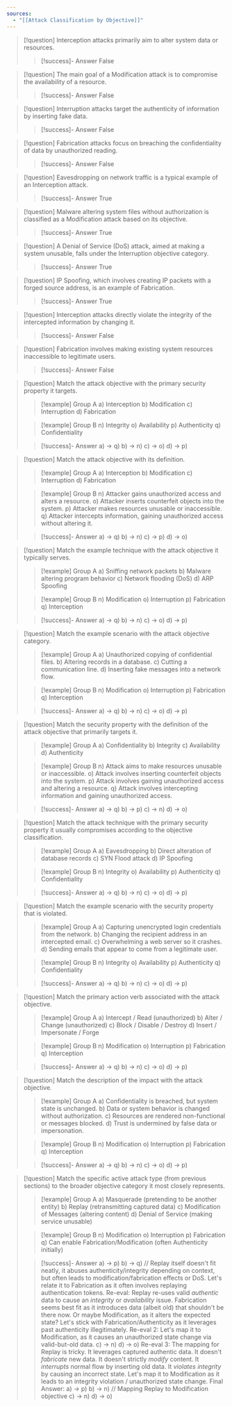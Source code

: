 ```yaml
---
sources:
  - "[[Attack Classification by Objective]]"
---
```

> [!question] Interception attacks primarily aim to alter system data or resources.
>> [!success]- Answer
>> False

> [!question] The main goal of a Modification attack is to compromise the availability of a resource.
>> [!success]- Answer
>> False

> [!question] Interruption attacks target the authenticity of information by inserting fake data.
>> [!success]- Answer
>> False

> [!question] Fabrication attacks focus on breaching the confidentiality of data by unauthorized reading.
>> [!success]- Answer
>> False

> [!question] Eavesdropping on network traffic is a typical example of an Interception attack.
>> [!success]- Answer
>> True

> [!question] Malware altering system files without authorization is classified as a Modification attack based on its objective.
>> [!success]- Answer
>> True

> [!question] A Denial of Service (DoS) attack, aimed at making a system unusable, falls under the Interruption objective category.
>> [!success]- Answer
>> True

> [!question] IP Spoofing, which involves creating IP packets with a forged source address, is an example of Fabrication.
>> [!success]- Answer
>> True

> [!question] Interception attacks directly violate the integrity of the intercepted information by changing it.
>> [!success]- Answer
>> False

> [!question] Fabrication involves making existing system resources inaccessible to legitimate users.
>> [!success]- Answer
>> False

> [!question] Match the attack objective with the primary security property it targets.
>> [!example] Group A
>> a) Interception
>> b) Modification
>> c) Interruption
>> d) Fabrication
>
>> [!example] Group B
>> n) Integrity
>> o) Availability
>> p) Authenticity
>> q) Confidentiality
>
>> [!success]- Answer
>> a) -> q)
>> b) -> n)
>> c) -> o)
>> d) -> p)

> [!question] Match the attack objective with its definition.
>> [!example] Group A
>> a) Interception
>> b) Modification
>> c) Interruption
>> d) Fabrication
>
>> [!example] Group B
>> n) Attacker gains unauthorized access and alters a resource.
>> o) Attacker inserts counterfeit objects into the system.
>> p) Attacker makes resources unusable or inaccessible.
>> q) Attacker intercepts information, gaining unauthorized access without altering it.
>
>> [!success]- Answer
>> a) -> q)
>> b) -> n)
>> c) -> p)
>> d) -> o)

> [!question] Match the example technique with the attack objective it typically serves.
>> [!example] Group A
>> a) Sniffing network packets
>> b) Malware altering program behavior
>> c) Network flooding (DoS)
>> d) ARP Spoofing
>
>> [!example] Group B
>> n) Modification
>> o) Interruption
>> p) Fabrication
>> q) Interception
>
>> [!success]- Answer
>> a) -> q)
>> b) -> n)
>> c) -> o)
>> d) -> p)

> [!question] Match the example scenario with the attack objective category.
>> [!example] Group A
>> a) Unauthorized copying of confidential files.
>> b) Altering records in a database.
>> c) Cutting a communication line.
>> d) Inserting fake messages into a network flow.
>
>> [!example] Group B
>> n) Modification
>> o) Interruption
>> p) Fabrication
>> q) Interception
>
>> [!success]- Answer
>> a) -> q)
>> b) -> n)
>> c) -> o)
>> d) -> p)

> [!question] Match the security property with the definition of the attack objective that primarily targets it.
>> [!example] Group A
>> a) Confidentiality
>> b) Integrity
>> c) Availability
>> d) Authenticity
>
>> [!example] Group B
>> n) Attack aims to make resources unusable or inaccessible.
>> o) Attack involves inserting counterfeit objects into the system.
>> p) Attack involves gaining unauthorized access and altering a resource.
>> q) Attack involves intercepting information and gaining unauthorized access.
>
>> [!success]- Answer
>> a) -> q)
>> b) -> p)
>> c) -> n)
>> d) -> o)

> [!question] Match the attack technique with the primary security property it usually compromises according to the objective classification.
>> [!example] Group A
>> a) Eavesdropping
>> b) Direct alteration of database records
>> c) SYN Flood attack
>> d) IP Spoofing
>
>> [!example] Group B
>> n) Integrity
>> o) Availability
>> p) Authenticity
>> q) Confidentiality
>
>> [!success]- Answer
>> a) -> q)
>> b) -> n)
>> c) -> o)
>> d) -> p)

> [!question] Match the example scenario with the security property that is violated.
>> [!example] Group A
>> a) Capturing unencrypted login credentials from the network.
>> b) Changing the recipient address in an intercepted email.
>> c) Overwhelming a web server so it crashes.
>> d) Sending emails that appear to come from a legitimate user.
>
>> [!example] Group B
>> n) Integrity
>> o) Availability
>> p) Authenticity
>> q) Confidentiality
>
>> [!success]- Answer
>> a) -> q)
>> b) -> n)
>> c) -> o)
>> d) -> p)

> [!question] Match the primary action verb associated with the attack objective.
>> [!example] Group A
>> a) Intercept / Read (unauthorized)
>> b) Alter / Change (unauthorized)
>> c) Block / Disable / Destroy
>> d) Insert / Impersonate / Forge
>
>> [!example] Group B
>> n) Modification
>> o) Interruption
>> p) Fabrication
>> q) Interception
>
>> [!success]- Answer
>> a) -> q)
>> b) -> n)
>> c) -> o)
>> d) -> p)

> [!question] Match the description of the impact with the attack objective.
>> [!example] Group A
>> a) Confidentiality is breached, but system state is unchanged.
>> b) Data or system behavior is changed without authorization.
>> c) Resources are rendered non-functional or messages blocked.
>> d) Trust is undermined by false data or impersonation.
>
>> [!example] Group B
>> n) Modification
>> o) Interruption
>> p) Fabrication
>> q) Interception
>
>> [!success]- Answer
>> a) -> q)
>> b) -> n)
>> c) -> o)
>> d) -> p)

> [!question] Match the specific active attack type (from previous sections) to the broader objective category it most closely represents.
>> [!example] Group A
>> a) Masquerade (pretending to be another entity)
>> b) Replay (retransmitting captured data)
>> c) Modification of Messages (altering content)
>> d) Denial of Service (making service unusable)
>
>> [!example] Group B
>> n) Modification
>> o) Interruption
>> p) Fabrication
>> q) Can enable Fabrication/Modification (often Authenticity initially)
>
>> [!success]- Answer
>> a) -> p) 
>> b) -> q) // Replay itself doesn't fit neatly, it abuses authenticity/integrity depending on context, but often leads to modification/fabrication effects or DoS. Let's relate it to Fabrication as it often involves replaying authentication tokens. Re-eval: Replay re-uses valid *authentic* data to cause an *integrity* or *availability* issue. Fabrication seems best fit as it introduces data (albeit old) that shouldn't be there now. Or maybe Modification, as it alters the expected state? Let's stick with Fabrication/Authenticity as it leverages past authenticity illegitimately. Re-eval 2: Let's map it to Modification, as it causes an unauthorized state change via valid-but-old data.
>> c) -> n)
>> d) -> o)
>> Re-eval 3: The mapping for Replay is tricky. It leverages captured authentic data. It doesn't *fabricate* new data. It doesn't strictly *modify* content. It *interrupts* normal flow by inserting old data. It *violates integrity* by causing an incorrect state. Let's map it to Modification as it leads to an integrity violation / unauthorized state change.
>> Final Answer:
>> a) -> p)
>> b) -> n) // Mapping Replay to Modification objective
>> c) -> n)
>> d) -> o)